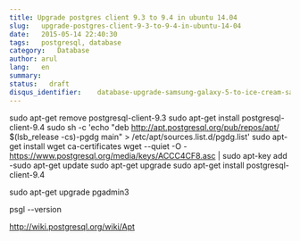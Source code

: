 ```yaml
---
title: Upgrade postgres client 9.3 to 9.4 in ubuntu 14.04
slug:   upgrade-postgres-client-9-3-to-9-4-in-ubuntu-14-04
date:   2015-05-14 22:40:30
tags:   postgresql, database
category:   Database
author: arul
lang:   en
summary:
status:   draft
disqus_identifier:    database-upgrade-samsung-galaxy-5-to-ice-cream-sandwich
---
```


sudo apt-get remove postgresql-client-9.3 sudo apt-get install
postgresql-client-9.4 sudo sh -c \'echo \"deb
<http://apt.postgresql.org/pub/repos/apt/> \$(lsb_release -cs)-pgdg
main\" \> /etc/apt/sources.list.d/pgdg.list\' sudo apt-get install wget
ca-certificates wget \--quiet -O -
<https://www.postgresql.org/media/keys/ACCC4CF8.asc> \| sudo apt-key add
-sudo apt-get update sudo apt-get upgrade sudo apt-get install
postgresql-client-9.4

sudo apt-get upgrade pgadmin3

psgl \--version

<http://wiki.postgresql.org/wiki/Apt>
